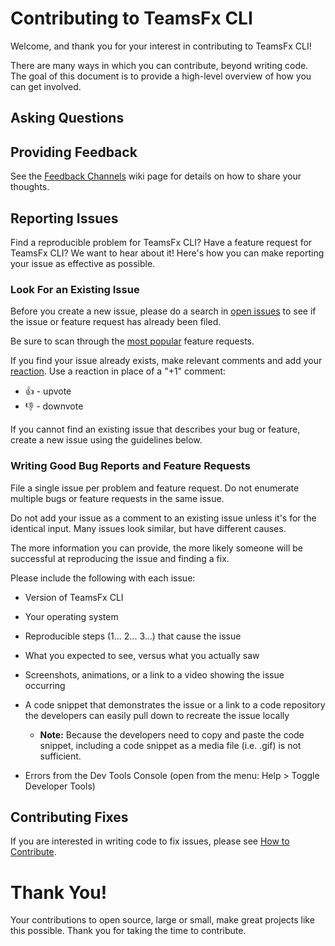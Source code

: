 # Contributing to TeamsFx CLI 

Welcome, and thank you for your interest in contributing to TeamsFx CLI!

There are many ways in which you can contribute, beyond writing code. The goal of this document is to provide a high-level overview of how you can get involved.

## Asking Questions

<!---Have a question? Rather than opening an issue, please ask away on [Stack Overflow](https://stackoverflow.com/questions/tagged/teamsfx) using the tag `teamsfx`.

The active community will be eager to assist you. Your well-worded question will serve as a resource to others searching for help.--->

## Providing Feedback

See the [Feedback Channels](https://github.com/OfficeDev/TeamsFx/wiki/cli/Feedback-Channels) wiki page for details on how to share your thoughts.

## Reporting Issues

Find a reproducible problem for TeamsFx CLI? Have a feature request for TeamsFx CLI? We want to hear about it! Here's how you can make reporting your issue as effective as possible.

### Look For an Existing Issue

Before you create a new issue, please do a search in [open issues](https://github.com/OfficeDev/TeamsFx/issues) to see if the issue or feature request has already been filed.

Be sure to scan through the [most popular](https://github.com/OfficeDev/TeamsFx/issues?q=is%3Aopen+is%3Aissue+label%3Afeature-request+sort%3Areactions-%2B1-desc) feature requests.

If you find your issue already exists, make relevant comments and add your [reaction](https://github.com/blog/2119-add-reactions-to-pull-requests-issues-and-comments). Use a reaction in place of a "+1" comment:

* 👍 - upvote
* 👎 - downvote

If you cannot find an existing issue that describes your bug or feature, create a new issue using the guidelines below.

### Writing Good Bug Reports and Feature Requests

File a single issue per problem and feature request. Do not enumerate multiple bugs or feature requests in the same issue.

Do not add your issue as a comment to an existing issue unless it's for the identical input. Many issues look similar, but have different causes.

The more information you can provide, the more likely someone will be successful at reproducing the issue and finding a fix.

Please include the following with each issue:

* Version of TeamsFx CLI

* Your operating system

* Reproducible steps (1... 2... 3...) that cause the issue

* What you expected to see, versus what you actually saw

* Screenshots, animations, or a link to a video showing the issue occurring

* A code snippet that demonstrates the issue or a link to a code repository the developers can easily pull down to recreate the issue locally

  * **Note:** Because the developers need to copy and paste the code snippet, including a code snippet as a media file (i.e. .gif) is not sufficient.

* Errors from the Dev Tools Console (open from the menu: Help > Toggle Developer Tools)

## Contributing Fixes

If you are interested in writing code to fix issues, please see [How to Contribute](/docs/cli/contributing/how-to-contribute.md).

# Thank You!

Your contributions to open source, large or small, make great projects like this possible. Thank you for taking the time to contribute.
